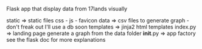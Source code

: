 Flask app that display data from 17lands visually

static => static files css - js - favicon
data => csv files to generate graph - don't freak out I'll use a db soon
templates => jinja2 html templates
index.py => landing page generate a graph from the data folder
__init__.py => app factory see the flask doc for more explanations
